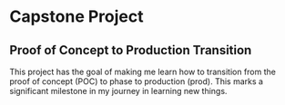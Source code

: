 # Capstone Project

## Proof of Concept to Production Transition

This project has the goal of making me learn how to transition from the proof of concept (POC) to phase to production (prod). This marks a significant milestone in my journey in learning new things.
